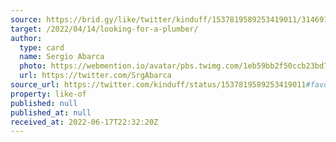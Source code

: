 ```yaml
---
source: https://brid.gy/like/twitter/kinduff/1537819589253419011/314691580
target: /2022/04/14/looking-for-a-plumber/
author:
  type: card
  name: Sergio Abarca
  photo: https://webmention.io/avatar/pbs.twimg.com/1eb59bb2f50ccb23bd7e2ca0177a9410a2601eaacfeb2be99623af2ef014912d.jpg
  url: https://twitter.com/SrgAbarca
source_url: https://twitter.com/kinduff/status/1537819589253419011#favorited-by-314691580
property: like-of
published: null
published_at: null
received_at: 2022-06-17T22:32:20Z
---
```


